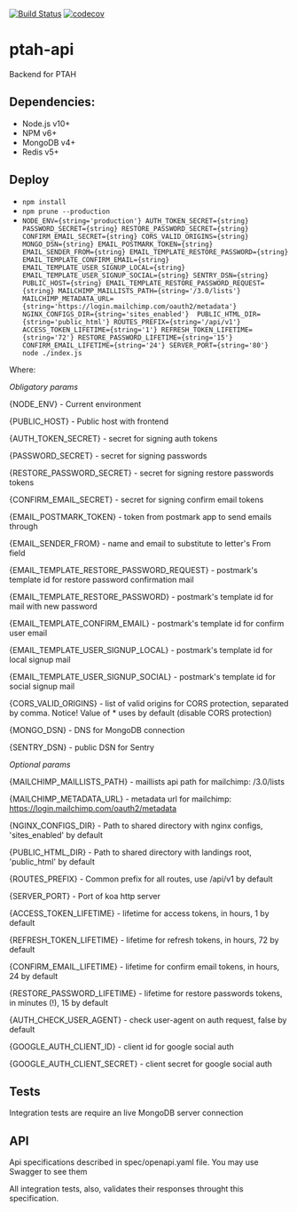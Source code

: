 [![Build Status](https://travis-ci.org/ProtocolONE/ptah-api.svg?branch=master)](https://travis-ci.org/ProtocolONE/ptah-api) 
[![codecov](https://codecov.io/gh/ProtocolONE/ptah-api/branch/master/graph/badge.svg)](https://codecov.io/gh/ProtocolONE/ptah-api)

# ptah-api

Backend for PTAH

## Dependencies: 
* Node.js v10+
* NPM v6+
* MongoDB v4+
* Redis v5+

## Deploy
* `npm install`
* `npm prune --production`
* `NODE_ENV={string='production'} AUTH_TOKEN_SECRET={string} PASSWORD_SECRET={string} RESTORE_PASSWORD_SECRET={string} 
CONFIRM_EMAIL_SECRET={string} CORS_VALID_ORIGINS={string} MONGO_DSN={string} EMAIL_POSTMARK_TOKEN={string} 
EMAIL_SENDER_FROM={string} EMAIL_TEMPLATE_RESTORE_PASSWORD={string} EMAIL_TEMPLATE_CONFIRM_EMAIL={string} 
EMAIL_TEMPLATE_USER_SIGNUP_LOCAL={string} EMAIL_TEMPLATE_USER_SIGNUP_SOCIAL={string} SENTRY_DSN={string}  
PUBLIC_HOST={string} EMAIL_TEMPLATE_RESTORE_PASSWORD_REQUEST={string} MAILCHIMP_MAILLISTS_PATH={string='/3.0/lists'} 
MAILCHIMP_METADATA_URL={string='https://login.mailchimp.com/oauth2/metadata'} NGINX_CONFIGS_DIR={string='sites_enabled'} 
PUBLIC_HTML_DIR={string='public_html'} ROUTES_PREFIX={string='/api/v1'}
ACCESS_TOKEN_LIFETIME={string='1'} REFRESH_TOKEN_LIFETIME={string='72'} RESTORE_PASSWORD_LIFETIME={string='15'} CONFIRM_EMAIL_LIFETIME={string='24'}
SERVER_PORT={string='80'}  node ./index.js`

Where:

*Obligatory params*

{NODE_ENV} - Current environment

{PUBLIC_HOST} - Public host with frontend

{AUTH_TOKEN_SECRET} - secret for signing auth tokens

{PASSWORD_SECRET} - secret for signing passwords

{RESTORE_PASSWORD_SECRET} - secret for signing restore passwords tokens

{CONFIRM_EMAIL_SECRET} - secret for signing confirm email tokens

{EMAIL_POSTMARK_TOKEN} - token from postmark app to send emails through

{EMAIL_SENDER_FROM} - name and email to substitute to letter's From field 

{EMAIL_TEMPLATE_RESTORE_PASSWORD_REQUEST} - postmark's template id for restore password confirmation mail
 
{EMAIL_TEMPLATE_RESTORE_PASSWORD} - postmark's template id for mail with new password

{EMAIL_TEMPLATE_CONFIRM_EMAIL} - postmark's template id for confirm user email

{EMAIL_TEMPLATE_USER_SIGNUP_LOCAL} - postmark's template id for local signup mail

{EMAIL_TEMPLATE_USER_SIGNUP_SOCIAL} - postmark's template id for social signup mail

{CORS_VALID_ORIGINS} - list of valid origins for CORS protection, separated by comma. 
Notice! Value of * uses by default (disable CORS protection) 

{MONGO_DSN} - DNS for MongoDB connection

{SENTRY_DSN} - public DSN for Sentry

*Optional params*

{MAILCHIMP_MAILLISTS_PATH} - maillists api path for mailchimp: /3.0/lists

{MAILCHIMP_METADATA_URL} - metadata url for mailchimp: https://login.mailchimp.com/oauth2/metadata

{NGINX_CONFIGS_DIR} - Path to shared directory with nginx configs, 'sites_enabled' by default

{PUBLIC_HTML_DIR} - Path to shared directory with landings root, 'public_html' by default

{ROUTES_PREFIX} - Common prefix for all routes, use /api/v1 by default

{SERVER_PORT} - Port of koa http server

{ACCESS_TOKEN_LIFETIME} - lifetime for access tokens, in hours, 1 by default

{REFRESH_TOKEN_LIFETIME} - lifetime for refresh tokens, in hours, 72 by default

{CONFIRM_EMAIL_LIFETIME} - lifetime for confirm email  tokens, in hours, 24 by default

{RESTORE_PASSWORD_LIFETIME} - lifetime for restore passwords  tokens, in minutes (!), 15 by default

{AUTH_CHECK_USER_AGENT} - check user-agent on auth request, false by default

{GOOGLE_AUTH_CLIENT_ID} - client id for google social auth

{GOOGLE_AUTH_CLIENT_SECRET} - client secret for google social auth

## Tests

Integration tests are require an live MongoDB server connection

## API

Api specifications described in spec/openapi.yaml file. You may use Swagger to see them

All integration tests, also, validates their responses throught this specification.
